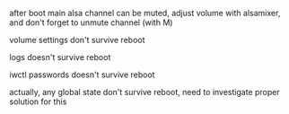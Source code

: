 after boot main alsa channel can be muted, adjust volume with alsamixer, and don't forget to unmute channel (with M)

volume settings don't survive reboot

logs doesn't survive reboot

iwctl passwords doesn't survive reboot

actually, any global state don't survive reboot, need to investigate proper solution for this
